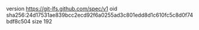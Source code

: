version https://git-lfs.github.com/spec/v1
oid sha256:24d17531ae839bcc2ecd92f6a0255ad3c801edd8d1c610fc5c8d0f74bdf8c504
size 192
